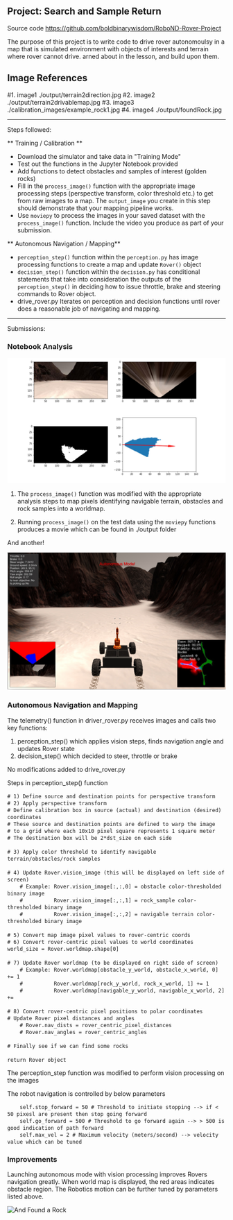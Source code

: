 ## Project: Search and Sample Return

Source code https://github.com/boldbinarywisdom/RoboND-Rover-Project

The purpose of this project is to write code to drive rover autonomoulsy in a map that is simulated environment with objects of interests and terrain where rover cannot drive. arned about in the lesson, and build upon them.



## Image References

#1. image1 ./output/terrain2direction.jpg
#2. image2 ./output/terrain2drivablemap.jpg
#3. image3 ./calibration_images/example_rock1.jpg
#4. image4 ./output/foundRock.jpg




---


Steps followed:

** Training / Calibration **  

* Download the simulator and take data in "Training Mode"
* Test out the functions in the Jupyter Notebook provided
* Add functions to detect obstacles and samples of interest (golden rocks)
* Fill in the `process_image()` function with the appropriate image processing steps (perspective transform, color threshold etc.) to get from raw images to a map.  The `output_image` you create in this step should demonstrate that your mapping pipeline works.
* Use `moviepy` to process the images in your saved dataset with the `process_image()` function.  Include the video you produce as part of your submission.

** Autonomous Navigation / Mapping**

* `perception_step()` function within the `perception.py` has image processing functions to create a map and update `Rover()` object
* `decision_step()` function within the `decision.py` has conditional statements that take into consideration the outputs of the `perception_step()` in deciding how to issue throttle, brake and steering commands to Rover object. 
* drive_rover.py Iterates on perception and decision functions until rover does a reasonable job of navigating and mapping.  

[//]: # (Image References)

[image1]: ./output/terrain2direction.jpg
[image2]: ./output/terrain2drivablemap.jpg
[image3]: ./calibration_images/example_rock1.jpg 
[image4]: ./output/foundRock.jpg

---

Submissions:


### Notebook Analysis

![Terrain to Direction of Robot][image1]


1. The `process_image()` function was modified with the appropriate analysis steps to map pixels identifying navigable terrain, obstacles and rock samples into a worldmap.  

2. Running  `process_image()` on the test data using the `moviepy` functions produces a movie which can be found in ./output folder


And another! 

![Terrain to Driveable map][image2]

### Autonomous Navigation and Mapping

The telemetry() function in driver_rover.py receives images and calls two key functions:

1. perception_step() which applies vision steps, finds navigation angle and updates Rover state
2. decision_step() which decided to steer, throttle or brake

No modifications added to drive_rover.py

Steps in perception_step() function

    # 1) Define source and destination points for perspective transform
    # 2) Apply perspective transform
    # Define calibration box in source (actual) and destination (desired) coordinates
    # These source and destination points are defined to warp the image
    # to a grid where each 10x10 pixel square represents 1 square meter
    # The destination box will be 2*dst_size on each side
   
    # 3) Apply color threshold to identify navigable terrain/obstacles/rock samples
    
    # 4) Update Rover.vision_image (this will be displayed on left side of screen)
        # Example: Rover.vision_image[:,:,0] = obstacle color-thresholded binary image
        #          Rover.vision_image[:,:,1] = rock_sample color-thresholded binary image
        #          Rover.vision_image[:,:,2] = navigable terrain color-thresholded binary image

    # 5) Convert map image pixel values to rover-centric coords
    # 6) Convert rover-centric pixel values to world coordinates
    world_size = Rover.worldmap.shape[0]
    
    # 7) Update Rover worldmap (to be displayed on right side of screen)
        # Example: Rover.worldmap[obstacle_y_world, obstacle_x_world, 0] += 1
        #          Rover.worldmap[rock_y_world, rock_x_world, 1] += 1
        #          Rover.worldmap[navigable_y_world, navigable_x_world, 2] += 

    # 8) Convert rover-centric pixel positions to polar coordinates
    # Update Rover pixel distances and angles
        # Rover.nav_dists = rover_centric_pixel_distances
        # Rover.nav_angles = rover_centric_angles

    # Finally see if we can find some rocks
 
    return Rover object

The perception_step function was modified to perform vision processing on the images

The robot navigation is controlled by below parameters

        self.stop_forward = 50 # Threshold to initiate stopping --> if < 50 pixesl are present then stop going forward
        self.go_forward = 500 # Threshold to go forward again --> > 500 is good indication of path forward
        self.max_vel = 2 # Maximum velocity (meters/second) --> velocity value which can be tuned

### Improvements

Launching autonomous mode with vision processing improves Rovers navigation greatly. When world map is displayed, the red areas indicates obstacle region. The Robotics motion can be further tuned by parameters listed above. 


![And Found a Rock][image4]


